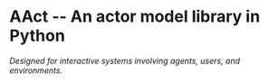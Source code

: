 # AAct -- An actor model library in Python
*Designed for interactive systems involving agents, users, and environments.*